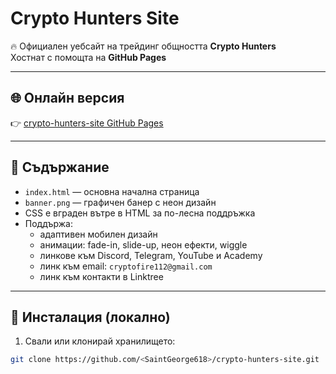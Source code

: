 # Crypto Hunters Site

🔥 Официален уебсайт на трейдинг общността **Crypto Hunters**  
Хостнат с помощта на **GitHub Pages**

---

## 🌐 Онлайн версия

👉 [crypto-hunters-site GitHub Pages](https://<SaintGeorge618>.github.io/crypto-hunters-site)

---

## 📂 Съдържание

- `index.html` — основна начална страница
- `banner.png` — графичен банер с неон дизайн
- CSS е вграден вътре в HTML за по-лесна поддръжка
- Поддържа:
  - адаптивен мобилен дизайн
  - анимации: fade-in, slide-up, неон ефекти, wiggle
  - линкове към Discord, Telegram, YouTube и Academy
  - линк към email: `cryptofire112@gmail.com`
  - линк към контакти в Linktree

---

## 🚀 Инсталация (локално)

1. Свали или клонирай хранилището:
```bash
git clone https://github.com/<SaintGeorge618>/crypto-hunters-site.git
